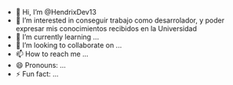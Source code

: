 - 👋 Hi, I’m @HendrixDev13
- 👀 I’m interested in conseguir trabajo como desarrolador, y poder expresar mis conocimientos recibidos en la Universidad 
- 🌱 I’m currently learning ...
- 💞️ I’m looking to collaborate on ...
- 📫 How to reach me ...
- 😄 Pronouns: ...
- ⚡ Fun fact: ...

<!---
HendrixDev13/HendrixDev13 is a ✨ special ✨ repository because its `README.md` (this file) appears on your GitHub profile.
You can click the Preview link to take a look at your changes.
--->
